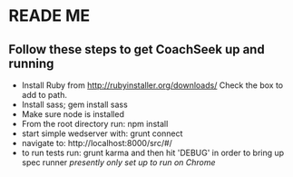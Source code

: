 READE ME
==============

Follow these steps to get CoachSeek up and running
--------------

- Install Ruby from http://rubyinstaller.org/downloads/ 
    Check the box to add to path.
- Install sass; gem install sass
- Make sure node is installed
- From the root directory run: npm install
- start simple wedserver with: grunt connect
- navigate to: http://localhost:8000/src/#/
- to run tests run: grunt karma
    and then hit 'DEBUG' in order to bring up spec runner
    *presently only set up to run on Chrome*


